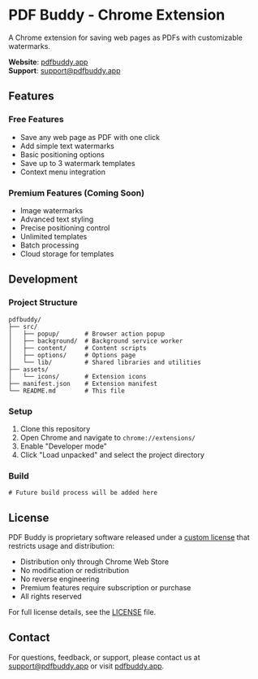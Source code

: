 # PDF Buddy - Chrome Extension

A Chrome extension for saving web pages as PDFs with customizable watermarks.

**Website**: [pdfbuddy.app](https://pdfbuddy.app)  
**Support**: [support@pdfbuddy.app](mailto:support@pdfbuddy.app)

## Features

### Free Features
- Save any web page as PDF with one click
- Add simple text watermarks
- Basic positioning options
- Save up to 3 watermark templates
- Context menu integration

### Premium Features (Coming Soon)
- Image watermarks
- Advanced text styling
- Precise positioning control
- Unlimited templates
- Batch processing
- Cloud storage for templates

## Development

### Project Structure
```
pdfbuddy/
├── src/
│   ├── popup/       # Browser action popup
│   ├── background/  # Background service worker
│   ├── content/     # Content scripts
│   ├── options/     # Options page
│   └── lib/         # Shared libraries and utilities
├── assets/
│   └── icons/       # Extension icons
├── manifest.json    # Extension manifest
└── README.md        # This file
```

### Setup
1. Clone this repository
2. Open Chrome and navigate to `chrome://extensions/`
3. Enable "Developer mode"
4. Click "Load unpacked" and select the project directory

### Build
```
# Future build process will be added here
```

## License

PDF Buddy is proprietary software released under a [custom license](LICENSE) that restricts usage and distribution:

- Distribution only through Chrome Web Store
- No modification or redistribution
- No reverse engineering
- Premium features require subscription or purchase
- All rights reserved

For full license details, see the [LICENSE](LICENSE) file.

## Contact

For questions, feedback, or support, please contact us at [support@pdfbuddy.app](mailto:support@pdfbuddy.app) or visit [pdfbuddy.app](https://pdfbuddy.app).
